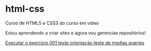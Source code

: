 # html-css
 Curso de HTML5 e CSS3 do curso em video
 
 Estou aprendendo a criar sites e agora vou gerencias repositórios!

<a href="https://joaooodias.github.io/html-css/exercicios/ex001/index.html">Executar o exercício 001 </a>
<a href="https://joaooodias.github.io/html-css/exercicios/ex026/mq002/index.html">teste orientação </a>
<a href="https://joaooodias.github.io/html-css/exercicios/ex026/mq004/index.html">teste de medias queries</a>